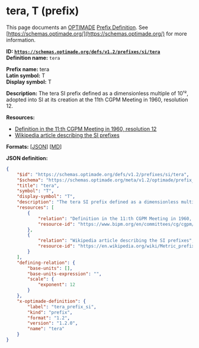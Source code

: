 # tera, T (prefix)

This page documents an [OPTIMADE](https://www.optimade.org/) [Prefix Definition](https://schemas.optimade.org/#definitions). See [https://schemas.optimade.org/](https://schemas.optimade.org/) for more information.

**ID: [`https://schemas.optimade.org/defs/v1.2/prefixes/si/tera`](https://schemas.optimade.org/defs/v1.2/prefixes/si/tera.md)**  
**Definition name:** `tera`

**Prefix name:** tera  
**Latin symbol:** T  
**Display symbol:** T  
  
**Description:** The tera SI prefix defined as a dimensionless multiple of 10¹², adopted into SI at its creation at the 11th CGPM Meeting in 1960, resolution 12.



**Resources:**

- [Definition in the 11:th CGPM Meeting in 1960, resolution 12](https://www.bipm.org/en/committees/cg/cgpm/11-1960/resolution-12)
- [Wikipedia article describing the SI prefixes](https://en.wikipedia.org/wiki/Metric_prefix)


**Formats:** [[JSON](tera.json)] [[MD](tera.md)]

**JSON definition:**

``` json
{
    "$id": "https://schemas.optimade.org/defs/v1.2/prefixes/si/tera",
    "$schema": "https://schemas.optimade.org/meta/v1.2/optimade/prefix_definition.json",
    "title": "tera",
    "symbol": "T",
    "display-symbol": "T",
    "description": "The tera SI prefix defined as a dimensionless multiple of 10\u00b9\u00b2, adopted into SI at its creation at the 11th CGPM Meeting in 1960, resolution 12.",
    "resources": [
        {
            "relation": "Definition in the 11:th CGPM Meeting in 1960, resolution 12",
            "resource-id": "https://www.bipm.org/en/committees/cg/cgpm/11-1960/resolution-12"
        },
        {
            "relation": "Wikipedia article describing the SI prefixes",
            "resource-id": "https://en.wikipedia.org/wiki/Metric_prefix"
        }
    ],
    "defining-relation": {
        "base-units": [],
        "base-units-expression": "",
        "scale": {
            "exponent": 12
        }
    },
    "x-optimade-definition": {
        "label": "tera_prefix_si",
        "kind": "prefix",
        "format": "1.2",
        "version": "1.2.0",
        "name": "tera"
    }
}
```